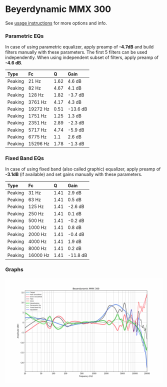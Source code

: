 # Beyerdynamic MMX 300
See [usage instructions](https://github.com/jaakkopasanen/AutoEq#usage) for more options and info.

### Parametric EQs
In case of using parametric equalizer, apply preamp of **-4.7dB** and build filters manually
with these parameters. The first 5 filters can be used independently.
When using independent subset of filters, apply preamp of **-4.6 dB**.

| Type    | Fc       |    Q | Gain     |
|:--------|:---------|:-----|:---------|
| Peaking | 21 Hz    | 1.62 | 4.6 dB   |
| Peaking | 82 Hz    | 4.67 | 4.1 dB   |
| Peaking | 128 Hz   | 1.82 | -3.7 dB  |
| Peaking | 3761 Hz  | 4.17 | 4.3 dB   |
| Peaking | 19272 Hz | 0.51 | -13.6 dB |
| Peaking | 1751 Hz  | 1.25 | 1.3 dB   |
| Peaking | 2351 Hz  | 2.89 | -2.3 dB  |
| Peaking | 5717 Hz  | 4.74 | -5.9 dB  |
| Peaking | 6775 Hz  | 1.1  | 2.6 dB   |
| Peaking | 15296 Hz | 1.78 | -1.3 dB  |

### Fixed Band EQs
In case of using fixed band (also called graphic) equalizer, apply preamp of **-3.1dB**
(if available) and set gains manually with these parameters.

| Type    | Fc       |    Q | Gain     |
|:--------|:---------|:-----|:---------|
| Peaking | 31 Hz    | 1.41 | 2.9 dB   |
| Peaking | 63 Hz    | 1.41 | 0.5 dB   |
| Peaking | 125 Hz   | 1.41 | -2.6 dB  |
| Peaking | 250 Hz   | 1.41 | 0.1 dB   |
| Peaking | 500 Hz   | 1.41 | -0.2 dB  |
| Peaking | 1000 Hz  | 1.41 | 0.8 dB   |
| Peaking | 2000 Hz  | 1.41 | -0.4 dB  |
| Peaking | 4000 Hz  | 1.41 | 1.9 dB   |
| Peaking | 8000 Hz  | 1.41 | 0.2 dB   |
| Peaking | 16000 Hz | 1.41 | -11.8 dB |

### Graphs
![](./Beyerdynamic%20MMX%20300.png)